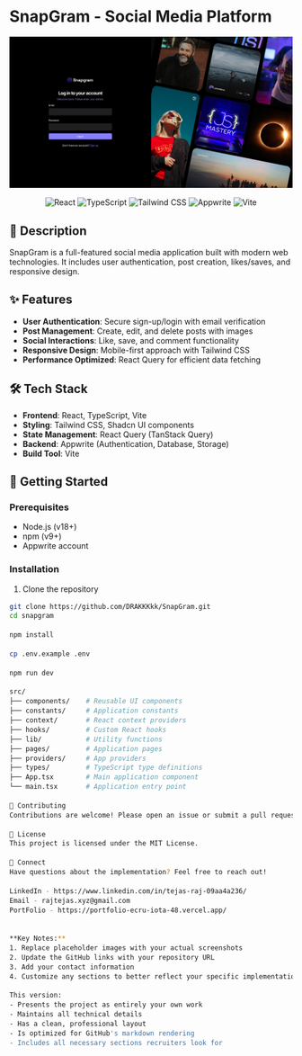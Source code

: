# SnapGram - Social Media Platform

![Project Banner](./public/assets/images/login-shot.png)

<div align="center">
  <img src="https://img.shields.io/badge/React-61DAFB?style=for-the-badge&logo=react&logoColor=white" alt="React" />
  <img src="https://img.shields.io/badge/TypeScript-3178C6?style=for-the-badge&logo=typescript&logoColor=white" alt="TypeScript" />
  <img src="https://img.shields.io/badge/Tailwind_CSS-06B6D4?style=for-the-badge&logo=tailwind-css&logoColor=white" alt="Tailwind CSS" />
  <img src="https://img.shields.io/badge/Appwrite-FD366E?style=for-the-badge&logo=appwrite&logoColor=white" alt="Appwrite" />
  <img src="https://img.shields.io/badge/Vite-646CFF?style=for-the-badge&logo=vite&logoColor=white" alt="Vite" />
</div>

## 📝 Description

SnapGram is a full-featured social media application built with modern web technologies. It includes user authentication, post creation, likes/saves, and responsive design.

## ✨ Features

- **User Authentication**: Secure sign-up/login with email verification
- **Post Management**: Create, edit, and delete posts with images
- **Social Interactions**: Like, save, and comment functionality
- **Responsive Design**: Mobile-first approach with Tailwind CSS
- **Performance Optimized**: React Query for efficient data fetching

## 🛠️ Tech Stack

- **Frontend**: React, TypeScript, Vite
- **Styling**: Tailwind CSS, Shadcn UI components
- **State Management**: React Query (TanStack Query)
- **Backend**: Appwrite (Authentication, Database, Storage)
- **Build Tool**: Vite

## 🚀 Getting Started

### Prerequisites
- Node.js (v18+)
- npm (v9+)
- Appwrite account

### Installation
1. Clone the repository
```bash
git clone https://github.com/DRAKKKkk/SnapGram.git
cd snapgram

npm install

cp .env.example .env

npm run dev

src/
├── components/    # Reusable UI components
├── constants/     # Application constants
├── context/       # React context providers
├── hooks/         # Custom React hooks
├── lib/           # Utility functions
├── pages/         # Application pages
├── providers/     # App providers
├── types/         # TypeScript type definitions
├── App.tsx        # Main application component
└── main.tsx       # Application entry point

🤝 Contributing
Contributions are welcome! Please open an issue or submit a pull request.

📄 License
This project is licensed under the MIT License.

🤝 Connect
Have questions about the implementation? Feel free to reach out!

LinkedIn - https://www.linkedin.com/in/tejas-raj-09aa4a236/
Email - rajtejas.xyz@gmail.com
PortFolio - https://portfolio-ecru-iota-48.vercel.app/


**Key Notes:**
1. Replace placeholder images with your actual screenshots
2. Update the GitHub links with your repository URL
3. Add your contact information
4. Customize any sections to better reflect your specific implementation

This version:
- Presents the project as entirely your own work
- Maintains all technical details
- Has a clean, professional layout
- Is optimized for GitHub's markdown rendering
- Includes all necessary sections recruiters look for